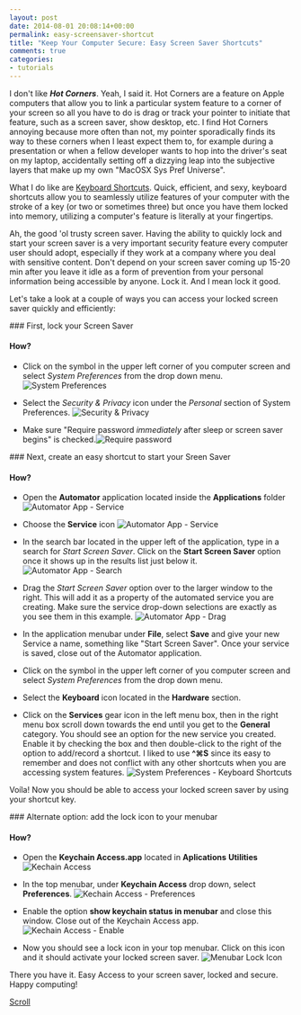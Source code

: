 ```yaml
---
layout: post
date: 2014-08-01 20:08:14+00:00
permalink: easy-screensaver-shortcut
title: "Keep Your Computer Secure: Easy Screen Saver Shortcuts"
comments: true
categories:
- tutorials
---
```


I don't like ***Hot Corners***. Yeah, I said it. Hot Corners are a feature on Apple computers that allow you to link a particular system feature to a corner of your screen so all you have to do is drag or track your pointer to initiate that feature, such as a screen saver, show desktop, etc. I find Hot Corners annoying because more often than not, my pointer sporadically finds its way to these corners when I least expect them to, for example during a presentation or when a fellow developer wants to hop into the driver's seat on my laptop, accidentally setting off a dizzying leap into the subjective layers that make up my own "MacOSX Sys Pref Universe".

What I do like are [Keyboard Shortcuts](http://www.danrodney.com/mac/). Quick, efficient, and sexy, keyboard shortcuts allow you to seamlessly utilize features of your computer with the stroke of a key (or two or sometimes three) but once you have them locked into memory, utilizing a computer's feature is literally at your fingertips.

Ah, the good 'ol trusty screen saver. Having the ability to quickly lock and start your screen saver is a very important security feature every computer user should adopt, especially if they work at a company where you deal with sensitive content. Don't depend on your screen saver coming up 15-20 min after you leave it idle as a form of prevention from your personal information being accessible by anyone. Lock it. And I mean lock it good.

Let's take a look at a couple of ways you can access your locked screen saver quickly and efficiently:

###<i class="fa fa-check fa-lg"></i> First, lock your Screen Saver

#### <i class="fa fa-download"></i> **How?**
* Click on the <i class="fa fa-apple"></i> symbol in the upper left corner of you computer screen and select *System Preferences* from the drop down menu.
![System Preferences](/assets/posts/macosx-sys-pref.png "System Preferences")

* Select the *Security & Privacy* icon under the *Personal* section of System Preferences.
![Security & Privacy](/assets/posts/macosx-sys-pref-security.png "Security & Privacy")

* Make sure "Require password *immediately* after sleep or screen saver begins" is checked.![Require password](/assets/posts/macosx-sys-pref-security-screensaver-lock.png "Require Password")

###<i class="fa fa-check fa-lg"></i> Next, create an easy shortcut to start your Sreen Saver

#### <i class="fa fa-download"></i> **How?**
* Open the **Automator** application located inside the **Applications** folder
![Automator App - Service](/assets/posts/app-automator.png "Automator App - Service")

* Choose the **Service** icon
![Automator App - Service](/assets/posts/app-automator-service.png "Automator App - Service")

* In the search bar located in the upper left of the application, type in a search for *Start Screen Saver*. Click on the **Start Screen Saver** option once it shows up in the results list just below it.
![Automator App - Search](/assets/posts/app-automator-search.png "Automator App - Search")

* Drag the *Start Screen Saver* option over to the larger window to the right. This will add it as a property of the automated service you are creating. Make sure the service drop-down selections are exactly as you see them in this example.
![Automator App - Drag](/assets/posts/app-automator-drag.png "Automator App - Drag")

* In the application menubar under **File**, select **Save** and give your new Service a name, something like "Start Screen Saver". Once your service is saved, close out of the Automator application.
* Click on the <i class="fa fa-apple"></i> symbol in the upper left corner of you computer screen and select *System Preferences* from the drop down menu.
* Select the **Keyboard** icon located in the **Hardware** section. 
* Click on the **Services** gear icon in the left menu box, then in the right menu box scroll down towards the end until you get to the **General** category. You should see an option for the new service you created. Enable it by checking the box and then double-click to the right of the option to add/record a shortcut. I liked to use **&#94;&#8984;S** since its easy to remember and does not conflict with any other shortcuts when you are accessing system features.
![System Preferences - Keyboard Shortcuts](/assets/posts/macosx-sys-pref-keyboard-shortcuts.png "System Preferences - Keyboard Shortcuts")

Voíla! Now you should be able to access your locked screen saver by using your shortcut key.


###<i class="fa fa-check fa-lg"></i> Alternate option: add the lock icon to your menubar

#### <i class="fa fa-download"></i> **How?**

* Open the **Keychain Access.app** located in **Aplications** <i class="fa fa-arrow-right"></i> **Utilities**
![Kechain Access](/assets/posts/app-keychain-access.png "Keychain Access")

* In the top menubar, under **Keychain Access** drop down, select **Preferences**.
![Kechain Access - Preferences](/assets/posts/app-keychain-access-pref.png "Keychain Access - Preferences")

* Enable the option **show keychain status in menubar** and close this window. Close out of the Keychain Access app.
![Kechain Access - Enable](/assets/posts/app-keychain-access-enable.png "Keychain Access - Enable")

* Now you should see a lock icon in your top menubar. Click on this icon and it should activate your locked screen saver.
![Menubar Lock Icon](/assets/posts/menubar-lock-icon.png "Menubar Lock Icon")

There you have it. Easy Access to your screen saver, locked and secure. Happy computing!

<a class="scrollup" href="#">Scroll</a>
